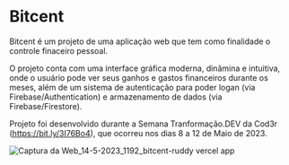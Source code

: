 # Bitcent

Bitcent é um projeto de uma aplicação web que tem como finalidade o controle finaceiro pessoal. 

O projeto conta com uma interface gráfica moderna, dinâmina e intuitiva, onde o usuário pode ver seus ganhos e gastos financeiros durante os meses, além de um sistema de autenticação para poder logan (via Firebase/Authentication) e armazenamento de dados (via Firebase/Firestore).

Projeto foi desenvolvido durante a Semana Tranformação.DEV da Cod3r (https://bit.ly/3I76Bo4), que ocorreu nos dias 8 a 12 de Maio de 2023.

![Captura da Web_14-5-2023_1192_bitcent-ruddy vercel app](https://github.com/emersoncarneirodasilva/bitcent/assets/94311606/61e3dde8-7375-447b-951a-426f80747735)
